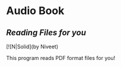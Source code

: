 # Audio Book
## _Reading Files for you_

[![N|Solid](by Niveet)

This program reads PDF format files for you!

